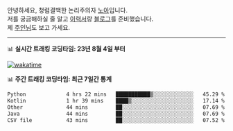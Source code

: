 안녕하세요, 청렴결백한 논리주의자 [노아](https://ieunune.github.io/quiz-app/)입니다.  
저를 궁금해하실 줄 알고 [이력서](https://ieunune.notion.site/d836ecc9172144d4b39f185b89f16a62)랑 [블로그](https://notion-blog-ieunune.vercel.app)를 준비했습니다.  
제 [주인님](https://www.instagram.com/lovely_hiru_hari_s2/)도 보고 가세요.

---

📊 **실시간 트래킹 코딩타임: 23년 8월 4일 부터**  

[![wakatime](https://wakatime.com/badge/user/099dd627-fdab-4072-b87a-fa91c7a76d8d.svg?style=for-the-badge)](https://wakatime.com/@099dd627-fdab-4072-b87a-fa91c7a76d8d)

📊 **주간 트래킹 코딩타임: 최근 7일간 통계**

<!--START_SECTION:waka-->

```txt
Python             4 hrs 22 mins   ███████████▒░░░░░░░░░░░░░   45.29 %
Kotlin             1 hr 39 mins    ████▒░░░░░░░░░░░░░░░░░░░░   17.14 %
Other              44 mins         ██░░░░░░░░░░░░░░░░░░░░░░░   07.69 %
Java               44 mins         ██░░░░░░░░░░░░░░░░░░░░░░░   07.69 %
CSV file           43 mins         ██░░░░░░░░░░░░░░░░░░░░░░░   07.52 %
```

<!--END_SECTION:waka-->

<!-- ![](./profile-3d-contrib/profile-night-view.svg)-->
